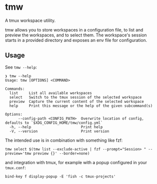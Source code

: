 # tmw

A tmux workspace utility.

tmw allows you to store workspaces in a configuration file, to list and preview the workspaces, and to select them.
The workspace's session starts in a provided directory and exposes an env file for configuration.

## Usage

See `tmw --help`:

```
❯ tmw --help
Usage: tmw [OPTIONS] <COMMAND>

Commands:
  list     List all available workspaces
  select   Switch to the tmux session of the selected workspace
  preview  Capture the current content of the selected workspace
  help     Print this message or the help of the given subcommand(s)

Options:
      --config-path <CONFIG_PATH>  Overwrite location of config, defaults to `$XDG_CONFIG_HOME/tmw/config.yml`
  -h, --help                       Print help
  -V, --version                    Print version
```

The intended use is in combination with something like fzf:

```shell
tmw select $(tmw list --exclude-active | fzf --prompt="Session> " --preview='tmw preview {}' --border=none)
```

and integration with tmux, for example with a popup configured in your `tmux.conf`:

```shell
bind-key f display-popup -E 'fish -c tmux-projects'
```
